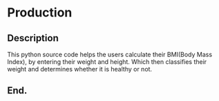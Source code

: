 # Production

## Description
This python source code helps the users calculate their BMI(Body Mass Index), by entering their weight and height. Which then classifies their weight and determines whether it is healthy or not.

## End.
